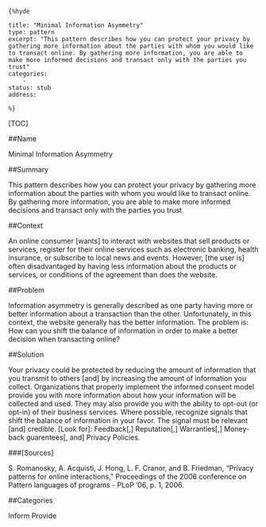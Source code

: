     {%hyde

    title: "Minimal Information Asymmetry"
    type: pattern
    excerpt: "This pattern describes how you can protect your privacy by gathering more information about the parties with whom you would like to transact online. By gathering more information, you are able to make more informed decisions and transact only with the parties you trust"
    categories:
        - 
    status: stub
    address:

    %}

[TOC]


##Name
<!--Primary name the pattern is known by.-->

Minimal Information Asymmetry

<!--###[Also Known As]-->
<!-- All other names the pattern is known by.-->



##Summary
<!-- One short paragraph summarising the pattern.-->

This pattern describes how you can protect your privacy by gathering more information about the parties with whom you would like to transact online. By gathering more information, you are able to make more informed decisions and transact only with the parties you trust

##Context
<!-- The situations in which the pattern may apply.-->

An online consumer [wants] to interact with websites that sell products or services, register for their online services such as electronic banking, health insurance, or subscribe to local news and events. However, [the user is] often disadvantaged by having less information about the products or services, or conditions of the agreement than does the website.

##Problem
<!-- The problem a pattern addresses, including a list of forces describing why a problem might be difficult to solve.-->

Information asymmetry is generally described as one party having more or better information about a transaction than the other. Unfortunately, in this context, the website generally has the better information. The problem is: How can you shift the balance of information in order to make a better decision when transacting online?

##Solution
<!-- A concise description of how the pattern addresses the problem.-->

Your privacy could be protected by reducing the amount of information that you transmit to others [and] by increasing the amount of information you collect. Organizations that properly implement the informed consent model provide you with more information about how your information will be collected and used. They may also provide you with the ability to opt-out (or opt-in) of their business services. Where possible, recognize signals that shift the balance of information in your favor. The signal must be relevant [and] credible. [Look for]: Feedback[,] Reputation[,] Warranties[,] Money-back guarentees[, and] Privacy Policies.

<!--###[Structure]-->
<!--A detailed specification of the structural aspects of the pattern. A class diagram if applicable.-->



<!--###[Implementation]-->
<!--Guidelines for implementing the pattern; code fragments; suggested PETS; policy fragments.-->



<!--##Consequences-->
<!--The advantages (benefits) and disadvantages (liabilities) of applying the pattern.-->



<!--###[Constraints]-->
<!-- limitations as a consequence of applying the pattern.-->



<!--##Examples-->
<!--Motivational example to see how the pattern is applied.-->



<!--###[Known Uses]-->
<!-- Pointers to various applications of the pattern.-->



<!--##See Also-->
<!-- Any pointers to relevant information, not contained in the subfields below.-->



<!--###[Related Patterns]-->
<!-- Supporting and conflicting patterns-->



###[Sources]
<!-- References to the original source of the pattern.-->

S. Romanosky, A. Acquisti, J. Hong, L. F. Cranor, and B. Friedman, “Privacy patterns for online interactions,” Proceedings of the 2006 conference on Pattern languages of programs - PLoP ’06, p. 1, 2006.

<!--##General Comments-->
<!-- Separate discussion on the pattern.-->



##Categories
<!-- Placeholder for future agreed upon categories as per collaboration's evaluation.-->
Inform
Provide

<!--##Tags-->
<!-- User definable descriptors for additional correlation.-->




